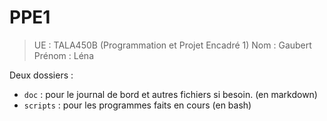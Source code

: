 # PPE1

>UE : TALA450B (Programmation et Projet Encadré 1)
>Nom : Gaubert
>Prénom : Léna

Deux dossiers : 
- `doc` : pour le journal de bord et autres fichiers si besoin. (en markdown)
- `scripts` : pour les programmes faits en cours (en bash)